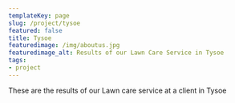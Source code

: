 ```yaml
---
templateKey: page
slug: /project/tysoe
featured: false
title: Tysoe
featuredimage: /img/aboutus.jpg
featuredimage_alt: Results of our Lawn Care Service in Tysoe
tags:
- project
---
```

These are the results of our Lawn care service at a client in Tysoe


